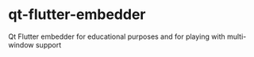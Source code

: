 # qt-flutter-embedder
Qt Flutter embedder for educational purposes and for playing with multi-window support

